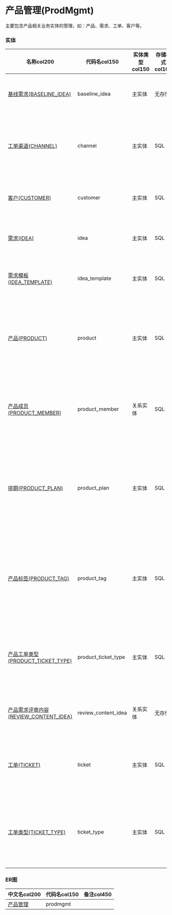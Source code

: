 # 产品管理(ProdMgmt) <!-- {docsify-ignore-all} -->

主要包含产品相关业务实体的管理，如：产品、需求、工单、客户等。

### 实体

|    名称col200   | 代码名col150      |  实体类型col150   | 存储模式col100 | 表名称col200   |    联合主键col100   |  主状态col100   |  权限控制col150  |  启用审计col100    |  备注col500  |
| --------  |------------| -----   |  --------|  --------|  --------|    -------- | -------- | -------- |-------- |
|[基线需求(BASELINE_IDEA)](module/ProdMgmt/baseline_idea)|baseline_idea|主实体|无存储||是|否|附属主实体控制（未映射自控）|否|记录产品基线中规划的需求。|
|[工单渠道(CHANNEL)](module/ProdMgmt/channel)|channel|主实体|SQL|CHANNEL|否|否|自控制|否|客户服务请求的来源渠道，如电话、邮件、网站等。|
|[客户(CUSTOMER)](module/ProdMgmt/customer)|customer|主实体|SQL|CUSTOMER|否|否|附属主实体控制（未映射自控）|是|记录客户信息基本信息。|
|[需求(IDEA)](module/ProdMgmt/idea)|idea|主实体|SQL|IDEA|否|是|自控制|是|记录产品开发过程中的用户需求。|
|[需求模板(IDEA_TEMPLATE)](module/ProdMgmt/idea_template)|idea_template|主实体|SQL|IDEA_TEMPLATE|否|否|无控制|否|记录产品的需求模版相关信息。|
|[产品(PRODUCT)](module/ProdMgmt/product)|product|主实体|SQL|PRODUCT|否|否|自控制|否|产品管理核心实体，包含产品的基本信息、生命周期状态等。|
|[产品成员(PRODUCT_MEMBER)](module/ProdMgmt/product_member)|product_member|关系实体|SQL|PRODUCT_MEMBER|是|否|附属主实体控制（未映射自控）|否|记录产品团队中各个成员的角色·，方便管理和协作。|
|[排期(PRODUCT_PLAN)](module/ProdMgmt/product_plan)|product_plan|主实体|SQL|PRODUCT_PLAN|否|否|附属主实体控制|否|规划产品的开发和发布时间表，包括各个阶段的开始和结束时间，包含需求。|
|[产品标签(PRODUCT_TAG)](module/ProdMgmt/product_tag)|product_tag|主实体|SQL|PRODUCT_TAG|否|否|附属主实体控制（未映射自控）|否|为产品分配的标签，用于标识产品特性、类型和分类，便于管理和筛选。|
|[产品工单类型(PRODUCT_TICKET_TYPE)](module/ProdMgmt/product_ticket_type)|product_ticket_type|主实体|SQL|PRODUCT_TICKET_TYPE|是|否|附属主实体控制（未映射自控）|否|区分产品工单的类型，如缺陷、需求等，用于工单管理。|
|[产品需求评审内容(REVIEW_CONTENT_IDEA)](module/ProdMgmt/review_content_idea)|review_content_idea|关系实体|无存储||是|否|附属主实体控制（未映射自控）|否|记录产品需求的评审内容|
|[工单(TICKET)](module/ProdMgmt/ticket)|ticket|主实体|SQL|TICKET|否|是|自控制|是|用于追踪和管理产品相关的客户请求和问题解决过程。|
|[工单类型(TICKET_TYPE)](module/ProdMgmt/ticket_type)|ticket_type|主实体|SQL|TICKET_TYPE|否|否|自控制|否|定义不同的工单类别，用以区分各种客户请求或问题。|

### ER图

|  中文名col200      |   代码名col150    |  备注col450  |
|  --------   |------------ |  -------- |
|[产品管理](er/prodmgmt)|prodmgmt||

